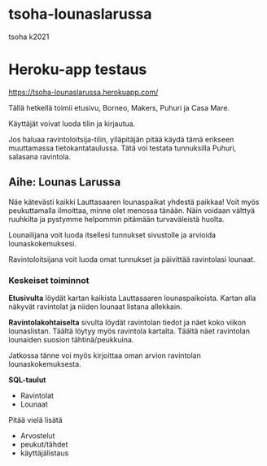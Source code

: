 # tsoha-lounaslarussa
tsoha k2021

# Heroku-app testaus
https://tsoha-lounaslarussa.herokuapp.com/

Tällä hetkellä toimii etusivu, Borneo, Makers, Puhuri ja Casa Mare.

Käyttäjät voivat luoda tilin ja kirjautua. 

Jos haluaa ravintoloitsija-tilin, ylläpitäjän pitää käydä tämä erikseen muuttamassa tietokantataulussa. Tätä voi testata tunnuksilla Puhuri, salasana ravintola.

## Aihe: Lounas Larussa
Näe kätevästi kaikki Lauttasaaren lounaspaikat yhdestä paikkaa!
Voit myös peukuttamalla ilmoittaa, minne olet menossa tänään. Näin voidaan välttyä ruuhkilta ja pystymme helpommin pitämään turvaväleistä huolta.

Lounailijana voit luoda itsellesi tunnukset sivustolle ja arvioida lounaskokemuksesi.

Ravintoloitsijana voit luoda omat tunnukset ja päivittää ravintolasi lounaat. 

### Keskeiset toiminnot

**Etusivulta** löydät kartan kaikista Lauttasaaren lounaspaikoista.
Kartan alla näkyvät ravintolat ja niiden lounaat listana allekkain. 

**Ravintolakohtaiselta** sivulta löydät ravintolan tiedot ja näet koko viikon lounaslistan. Täältä löytyy myös ravintola kartalta. Täältä näet ravintolan lounaiden suosion tähtinä/peukkuina.

Jatkossa tänne voi myös kirjoittaa oman arvion ravintolan lounaskokemuksesta.

**SQL-taulut**
- Ravintolat
- Lounaat

Pitää vielä lisätä
- Arvostelut
- peukut/tähdet
- käyttäjälistaus